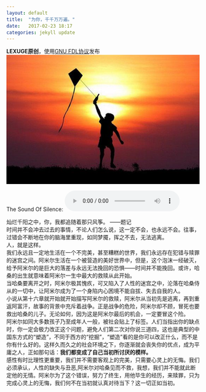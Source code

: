 ```yaml
---
layout: default
title:  "为你，千千万万遍。"
date:   2017-02-23 18:17
categories: jekyll update
---
```

**LEXUGE原创**，使用[GNU FDL协议](https://www.gnu.org/licenses/fdl.txt)发布  
![](/image/追风筝的人.jpg)  
  
  
  
The Sound Of Silence: <audio src="/music/The Sound Of Silence.mp3" controls="controls" loop="loop"></audio>  
  
  
  
灿烂千阳之中，你，我都追随着那只风筝。 ——题记  
时间并不会冲去过去的事情，不论人们怎么说，这一定不会，也永远不会。往事，过错会不断地在你的脑海里重现，如同梦魇，挥之不去，无法逃离。  
人，就是这样。  
我们永远且一定地生活在一个不完美，甚至糟糕的世界，我们永远存在犯错与赎罪的迷宫之间。阿米尔生活在一个被营造的美好世界中，但是，这个泡沫一经破灭，给予阿米尔的是巨大的落差与永远无法挽回的恐惧——时间并不能挽回。或许，哈桑的出生就意味着阿米尔一生中最大的救赎从此开始。  
当哈桑要离开之时，阿米尔极其愧疚，可又陷入了人性的迷宫之中，沦落在哈桑侍从的一切中，让阿米尔成为了一个身陷内心困境不能自拔、失去自我的人。  
小说从第十六章就开始就开始描写阿米尔的救赎，阿米尔从当初先是逃离，再到重返阿富汗，故事的背景中充斥着战争。正是战争的危险，阿米尔却不顾，冒死也要救出哈桑的儿子。无论如何，因为这是阿米尔最后的机会，一定要冒这个险。  
阿米尔如同大多数孩子乃至成年人一般，被社会贴上了标签。人们当指出你的缺点时，你一定会极力改正这个问题，避免人们第二次对你说三道四，这也是典型的中国东方式的“塑造”，不同于西方的“挖掘”，“塑造”看的是你可以改正什么，而不是你有什么好的。这样久而久之的社会环境之下，你逐渐就会丧失你的优点，成为平庸之人，正如那句话：**我们都变成了自己当初所讨厌的模样。**  
感性有时比理性更重要，我们并不需要客观上的完美，只需要心灵上的无悔。我们必须承认，人性的缺失与丑恶,阿米尔对哈桑见而不救，我想，我们并不能就此断定他的无情。阿米尔为了这个错误，努力了终生，用他毕生的经历，来赎罪，只为完成心灵上的无悔，我们何不在当初就认真对待当下？这一切正如当初。  
